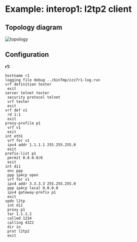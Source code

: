 # Example: interop1: l2tp2 client

## **Topology diagram**

![topology](/img/intop1-l2tp01.tst.png)

## **Configuration**

**r1:**
```
hostname r1
logging file debug ../binTmp/zzz7r1-log.run
vrf definition tester
 exit
server telnet tester
 security protocol telnet
 vrf tester
 exit
vrf def v1
 rd 1:1
 exit
proxy-profile p1
 vrf v1
 exit
int eth1
 vrf for v1
 ipv4 addr 1.1.1.1 255.255.255.0
 exit
prefix-list p1
 permit 0.0.0.0/0
 exit
int di1
 enc ppp
 ppp ip4cp open
 vrf for v1
 ipv4 addr 3.3.3.3 255.255.255.0
 ppp ip4cp local 0.0.0.0
 ipv4 gateway-prefix p1
 exit
vpdn l2tp
 int di1
 proxy p1
 tar 1.1.1.2
 called 1234
 calling 4321
 dir in
 prot l2tp2
 exit
```
